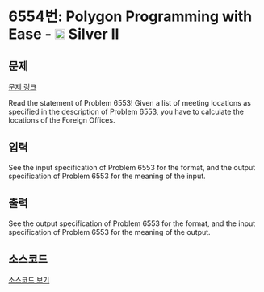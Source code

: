 # 6554번: Polygon Programming with Ease - <img src="https://static.solved.ac/tier_small/9.svg" style="height:20px" /> Silver II

<!-- performance -->

<!-- 문제 제출 후 깃허브에 푸시를 했을 때 제출한 코드의 성능이 입력될 공간입니다.-->

<!-- end -->

## 문제

[문제 링크](https://boj.kr/6554)


<p>Read the statement of Problem 6553! Given a list of meeting locations as specified in the description of Problem 6553, you have to calculate the locations of the Foreign Offices.</p>



## 입력


<p>See the input specification of Problem 6553 for the format, and the output specification of Problem 6553 for the meaning of the input.</p>



## 출력


<p>See the output specification of Problem 6553 for the format, and the input specification of Problem 6553 for the meaning of the output.</p>



## 소스코드

[소스코드 보기](Polygon%20Programming%20with%20Ease.cpp)
